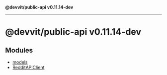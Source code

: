 **@devvit/public-api v0.11.14-dev**

---

# @devvit/public-api v0.11.14-dev

## Modules

- [models](models/README.md)
- [RedditAPIClient](RedditAPIClient/README.md)
